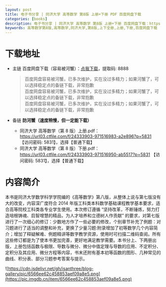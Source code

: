 ```yaml
---
layout: post
title: 电子书分享 | 同济大学 高等数学 第8版 上册+下册 PDF 百度网盘下载
categories: [books]
description: 电子书分享 | 同济大学 高等数学 第8版 上册+下册 百度网盘下载：https://qweree.cn/index.php/236/
keywords: 高等数学第8版,高等数学,同济大学,第8版,上下全册,上册,下册,百度网盘下载
---
```


# 下载地址

- 主链 百度网盘下载（容易被河蟹）：[点我下载](https://pan.baidu.com/s/1DeOdm0g8fPkc71Aw9QzPNw?pwd=8888)，提取码: 8888

  > 百度网盘容易被河蟹，已多次维护，实在没过多精力；如果河蟹了，可以选择稳定点的备链下载，非常抱歉<br/>
  > 百度网盘容易被河蟹，已多次维护，实在没过多精力；如果河蟹了，可以选择稳定点的备链下载，非常抱歉<br/>
  > 百度网盘容易被河蟹，已多次维护，实在没过多精力；如果河蟹了，可以选择稳定点的备链下载，非常抱歉<br/>

- 备链 **防河蟹（速度稍慢，但一定能下载）**

  - 同济大学 高等数学（第 8 版）上册.pdf：<https://url03.ctfile.com/f/24333903-971516983-a2e896?p=5831> 【访问密码: 5831】，选择【普通下载】
  - 同济大学 高等数学（第 8 版）下册.pdf：<https://url03.ctfile.com/f/24333903-971516950-ab5517?p=5831> 【访问密码: 5831】，选择【普通下载】

# 内容简介

本书是同济大学数学科学学院编的《高等数学》第八版，从整体上说与第七版没有大的改变，内容深广度符合 2014 年版工科类本科数学基础课程教学基本要求，适合高等院校工科类各专业学生使用。本次修订遵循 “坚持改革，不断锤炼，努力打造培根铸魂、启智增慧的精品，为人才培养和立德树人作贡献” 的要求，对第七版进行了一次细心的修订：少数地方作了一些必要的修改，个别章节补充了例题：对习题进行了适当的调整和补充，更换了少量习题:附录增加了初等数学几个内容简介；增加了释疑解难、例题精讲等数字教学资源，使用时可扫描二维码查阅。所有这些修订都是为了使本书更加完善，更好地满足教学需要。本书分上、下两册出版，上册包括函数与极限、导数与微分、微分中值定理与导数的应用、不定积分、定积分及其应用、微分方程等内容，书末还附有基本初等函数的图形、几种常见的曲线、积分表、部分习题参考答案与提示。

![https://cdn.jsdelivr.net/gh/isanthree/blog-gallery/pic/6566ee62c458853aef09a8e5.png](https://pic.imgdb.cn/item/6566ee62c458853aef09a8e5.png)
